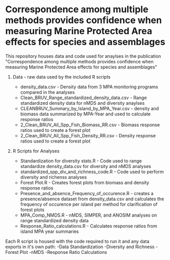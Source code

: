 # Correspondence among multiple methods provides confidence when measuring Marine Protected Area effects for species and assemblages
This repository houses data and code used for anaylses in the publication "Correspondence among multiple methods provides confidence when measuring Marine Protected Area effects for species and assemblages"

1. Data - raw data used by the included R scripts
    - density_data.csv - Density data from 3 MPA monitoring programs compared in the analyses
    - Clean_BRUV_Range_standardized_density_data.csv - Range standardized density data for nMDS and diversity anaylses
    - CLEANBRUV_Summary_by_Island_by_MPA_Year.csv - density and biomass data summarized by MPA-Year and used to calculate response ratios
    - 2_Clean_BRUV_All_Spp_Fish_Biomass_RR.csv - Biomass response ratios used to create a forest plot
    - 2_Clean_BRUV_All_Spp_Fish_Density_RR.csv - Density response ratios used to create a forest plot
  
2. R Scripts for Analyses
    - Standardization for diversity stats.R - Code used to range standardize density_data.csv for diversity and nMDS analyses
    - standardized_spp_div_and_richness_code.R - Code used to perform diversity and richenss analyses
    - Forest Plot.R - Creates forest plots from biomass and density response ratios
    - Presence_and_absence_Frequency_of_occurence.R - creates a presence/absence dataset from density_data.csv and calculates the frequency of occurence per island per method for clarification of forest plots
    - MPA_Comp_NMDS.R - nMDS, SIMPER, and ANOSIM analyses on range standardized density data
    - Response_Ratio_calculations.R - Calculates response ratios from island MPA year summaries
  
Each R script is housed with the code required to run it and any data exports in it's own path:
    -Data Standardization
    -Diversity and Richness
    -Forest Plot
    -nMDS
    -Response Ratio Calculations
